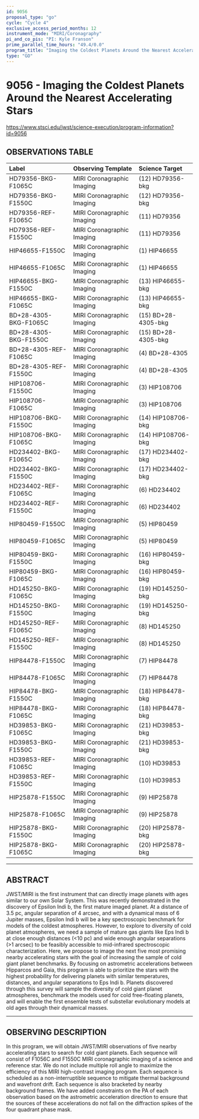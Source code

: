 ```yaml
---
id: 9056
proposal_type: "go"
cycle: "Cycle 4"
exclusive_access_period_months: 12
instrument_mode: "MIRI/Coronagraphy"
pi_and_co_pis: "PI: Kyle Franson"
prime_parallel_time_hours: "49.4/0.0"
program_title: "Imaging the Coldest Planets Around the Nearest Accelerating Stars"
type: "GO"
---
```

# 9056 - Imaging the Coldest Planets Around the Nearest Accelerating Stars
https://www.stsci.edu/jwst/science-execution/program-information?id=9056
## OBSERVATIONS TABLE
| Label                        | Observing Template            | Science Target          |
| :--------------------------- | :---------------------------- | :---------------------- |
| HD79356-BKG-F1065C           | MIRI Coronagraphic Imaging  | (12) HD79356-bkg        |
| HD79356-BKG-F1550C           | MIRI Coronagraphic Imaging  | (12) HD79356-bkg        |
| HD79356-REF-F1065C           | MIRI Coronagraphic Imaging  | (11) HD79356            |
| HD79356-REF-F1550C           | MIRI Coronagraphic Imaging  | (11) HD79356            |
| HIP46655-F1550C              | MIRI Coronagraphic Imaging  | (1) HIP46655            |
| HIP46655-F1065C              | MIRI Coronagraphic Imaging  | (1) HIP46655            |
| HIP46655-BKG-F1550C          | MIRI Coronagraphic Imaging  | (13) HIP46655-bkg       |
| HIP46655-BKG-F1065C          | MIRI Coronagraphic Imaging  | (13) HIP46655-bkg       |
| BD+28-4305-BKG-F1065C        | MIRI Coronagraphic Imaging  | (15) BD+28-4305-bkg     |
| BD+28-4305-BKG-F1550C        | MIRI Coronagraphic Imaging  | (15) BD+28-4305-bkg     |
| BD+28-4305-REF-F1065C        | MIRI Coronagraphic Imaging  | (4) BD+28-4305          |
| BD+28-4305-REF-F1550C        | MIRI Coronagraphic Imaging  | (4) BD+28-4305          |
| HIP108706-F1550C             | MIRI Coronagraphic Imaging  | (3) HIP108706           |
| HIP108706-F1065C             | MIRI Coronagraphic Imaging  | (3) HIP108706           |
| HIP108706-BKG-F1550C         | MIRI Coronagraphic Imaging  | (14) HIP108706-bkg      |
| HIP108706-BKG-F1065C         | MIRI Coronagraphic Imaging  | (14) HIP108706-bkg      |
| HD234402-BKG-F1065C          | MIRI Coronagraphic Imaging  | (17) HD234402-bkg       |
| HD234402-BKG-F1550C          | MIRI Coronagraphic Imaging  | (17) HD234402-bkg       |
| HD234402-REF-F1065C          | MIRI Coronagraphic Imaging  | (6) HD234402            |
| HD234402-REF-F1550C          | MIRI Coronagraphic Imaging  | (6) HD234402            |
| HIP80459-F1550C              | MIRI Coronagraphic Imaging  | (5) HIP80459            |
| HIP80459-F1065C              | MIRI Coronagraphic Imaging  | (5) HIP80459            |
| HIP80459-BKG-F1550C          | MIRI Coronagraphic Imaging  | (16) HIP80459-bkg       |
| HIP80459-BKG-F1065C          | MIRI Coronagraphic Imaging  | (16) HIP80459-bkg       |
| HD145250-BKG-F1065C          | MIRI Coronagraphic Imaging  | (19) HD145250-bkg       |
| HD145250-BKG-F1550C          | MIRI Coronagraphic Imaging  | (19) HD145250-bkg       |
| HD145250-REF-F1065C          | MIRI Coronagraphic Imaging  | (8) HD145250            |
| HD145250-REF-F1550C          | MIRI Coronagraphic Imaging  | (8) HD145250            |
| HIP84478-F1550C              | MIRI Coronagraphic Imaging  | (7) HIP84478            |
| HIP84478-F1065C              | MIRI Coronagraphic Imaging  | (7) HIP84478            |
| HIP84478-BKG-F1550C          | MIRI Coronagraphic Imaging  | (18) HIP84478-bkg       |
| HIP84478-BKG-F1065C          | MIRI Coronagraphic Imaging  | (18) HIP84478-bkg       |
| HD39853-BKG-F1065C           | MIRI Coronagraphic Imaging  | (21) HD39853-bkg        |
| HD39853-BKG-F1550C           | MIRI Coronagraphic Imaging  | (21) HD39853-bkg        |
| HD39853-REF-F1065C           | MIRI Coronagraphic Imaging  | (10) HD39853            |
| HD39853-REF-F1550C           | MIRI Coronagraphic Imaging  | (10) HD39853            |
| HIP25878-F1550C              | MIRI Coronagraphic Imaging  | (9) HIP25878            |
| HIP25878-F1065C              | MIRI Coronagraphic Imaging  | (9) HIP25878            |
| HIP25878-BKG-F1550C          | MIRI Coronagraphic Imaging  | (20) HIP25878-bkg       |
| HIP25878-BKG-F1065C          | MIRI Coronagraphic Imaging  | (20) HIP25878-bkg       |

---

## ABSTRACT

JWST/MIRI is the first instrument that can directly image planets with ages similar to our own Solar System. This was recently demonstrated in the discovery of Epsilon Indi b, the first mature imaged planet. At a distance of 3.5 pc, angular separation of 4 arcsec, and with a dynamical mass of 6 Jupiter masses, Epsilon Indi b will be a key spectroscopic benchmark for models of the coldest atmospheres. However, to explore to diversity of cold planet atmospheres, we need a sample of mature gas giants like Eps Indi b at close enough distances (<10 pc) and wide enough angular separations (>1 arcsec) to be feasibly accessible to mid-infrared spectroscopic characterization. Here, we propose to image the next five most promising nearby accelerating stars with the goal of increasing the sample of cold giant planet benchmarks. By focusing on astrometric accelerations between Hipparcos and Gaia, this program is able to prioritize the stars with the highest probability for delivering planets with similar temperatures, distances, and angular separations to Eps Indi b. Planets discovered through this survey will sample the diversity of cold giant planet atmospheres, benchmark the models used for cold free-floating planets, and will enable the first ensemble tests of substellar evolutionary models at old ages through their dynamical masses.

---

## OBSERVING DESCRIPTION

In this program, we will obtain JWST/MIRI observations of five nearby accelerating stars to search for cold giant planets. Each sequence will consist of F1056C and F1550C MIRI coronagraphic imaging of a science and reference star. We do not include multiple roll angle to maximize the efficiency of this MIRI high-contrast imaging program. Each sequence is scheduled as a non-interruptible sequence to mitigate thermal background and wavefront drift. Each sequence is also bracketed by nearby background frames. We have added constraints on the PA of each observation based on the astrometric acceleration direction to ensure that the sources of these accelerations do not fall on the diffraction spikes of the four quadrant phase mask.